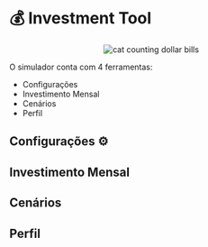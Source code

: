 # 💰 Investment Tool

<p align="center">
  <img src="https://github.com/user-attachments/assets/48b8681b-5731-4c80-bc6f-8f12f368971d" alt="cat counting dollar bills">
</p>

O simulador conta com 4 ferramentas:
- Configurações
- Investimento Mensal
- Cenários
- Perfil

## Configurações ⚙️

## Investimento Mensal

## Cenários

## Perfil
